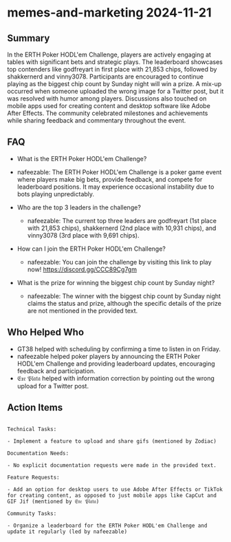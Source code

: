# memes-and-marketing 2024-11-21

## Summary

In the ERTH Poker HODL'em Challenge, players are actively engaging at tables with significant bets and strategic plays. The leaderboard showcases top contenders like godfreyart in first place with 21,853 chips, followed by shakkernerd and vinny3078. Participants are encouraged to continue playing as the biggest chip count by Sunday night will win a prize. A mix-up occurred when someone uploaded the wrong image for a Twitter post, but it was resolved with humor among players. Discussions also touched on mobile apps used for creating content and desktop software like Adobe After Effects. The community celebrated milestones and achievements while sharing feedback and commentary throughout the event.

## FAQ

- What is the ERTH Poker HODL'em Challenge?
- nafeezable: The ERTH Poker HODL'em Challenge is a poker game event where players make big bets, provide feedback, and compete for leaderboard positions. It may experience occasional instability due to bots playing unpredictably.

- Who are the top 3 leaders in the challenge?

    - nafeezable: The current top three leaders are godfreyart (1st place with 21,853 chips), shakkernerd (2nd place with 10,931 chips), and vinny3078 (3rd place with 9,691 chips).

- How can I join the ERTH Poker HODL'em Challenge?

    - nafeezable: You can join the challenge by visiting this link to play now! https://discord.gg/CCC89Cg7gm

- What is the prize for winning the biggest chip count by Sunday night?
    - nafeezable: The winner with the biggest chip count by Sunday night claims the status and prize, although the specific details of the prize are not mentioned in the provided text.

## Who Helped Who

- GT38 helped with scheduling by confirming a time to listen in on Friday.
- nafeezable helped poker players by announcing the ERTH Poker HODL'em Challenge and providing leaderboard updates, encouraging feedback and participation.
- 𝔈𝔵𝔢 𝔓𝔩𝔞𝔱𝔞 helped with information correction by pointing out the wrong upload for a Twitter post.

## Action Items

```

Technical Tasks:

- Implement a feature to upload and share gifs (mentioned by Zodiac)

Documentation Needs:

- No explicit documentation requests were made in the provided text.

Feature Requests:

- Add an option for desktop users to use Adobe After Effects or TikTok for creating content, as opposed to just mobile apps like CapCut and GIF Jif (mentioned by 𝔈𝔵𝔢 𝔓𝔩𝔞𝔱𝔞)

Community Tasks:

- Organize a leaderboard for the ERTH Poker HODL'em Challenge and update it regularly (led by nafeezable)

```
